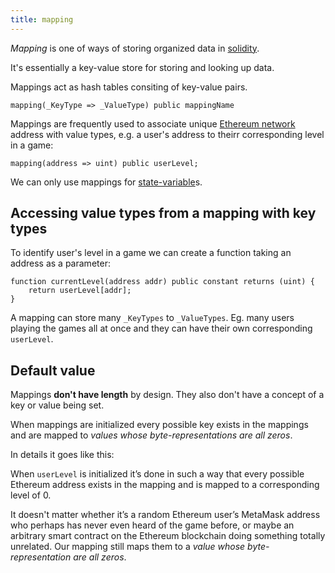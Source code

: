 ```yaml
---
title: mapping
---
```


_Mapping_ is one of ways of storing organized data in [solidity](/knowledge/web3/solidity/solidity.md).

It's essentially a key-value store for storing and looking up data.

Mappings act as hash tables consiting of key-value pairs.

```solidity
mapping(_KeyType => _ValueType) public mappingName
```

Mappings are frequently used to associate unique [Ethereum network](/ethereum%20network) address with value types, e.g. a user's address to theirr corresponding level in a game:

```solidity
mapping(address => uint) public userLevel;
```

We can only use mappings for [state-variable](/knowledge/web3/solidity/state-variable.md)s.

## Accessing value types from a mapping with key types

To identify user's level in a game we can create a function taking an address as a parameter:

```solidity
function currentLevel(address addr) public constant returns (uint) {
    return userLevel[addr];
}
```

A mapping can store many `_KeyTypes` to `_ValueTypes`. Eg. many users playing the games all at once and they can have their own corresponding `userLevel`.

## Default value

Mappings **don't have length** by design. They also don't have a concept of a key or value being set.

When mappings are initialized every possible key exists in the mappings and are mapped to _values whose byte-representations are all zeros_.

In details it goes like this:

When `userLevel` is initialized it’s done in such a way that every possible Ethereum address exists in the mapping and is mapped to a corresponding level of 0.

It doesn't matter whether it’s a random Ethereum user’s MetaMask address who perhaps has never even heard of the game before, or maybe an arbitrary smart contract on the Ethereum blockchain doing something totally unrelated. Our mapping still maps them to a _value whose byte-representation are all zeros_.
